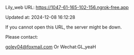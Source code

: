 Lily_web URL: https://1047-61-165-102-156.ngrok-free.app

Updated at: 2024-12-08 16:12:28

If you cannot open this URL, the server might be down.

Please contact: 

goley04@foxmail.com Or Wechat:GL_yeaH